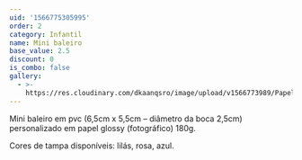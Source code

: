 ```yaml
---
uid: '1566775305995'
order: 2
category: Infantil
name: Mini baleiro
base_value: 2.5
discount: 0
is_combo: false
gallery:
  - >-
    https://res.cloudinary.com/dkaanqsro/image/upload/v1566773989/Papelaria%20infantil/Mini_baleiro_xdf8vz.jpg
---
```

Mini baleiro em pvc (6,5cm x 5,5cm – diâmetro da boca 2,5cm) personalizado em papel glossy (fotográfico) 180g.

Cores de tampa disponíveis: lilás, rosa, azul.
